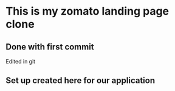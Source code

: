 # This is my zomato landing page clone  

## Done with first commit  
Edited in  git

## Set up created here for our application